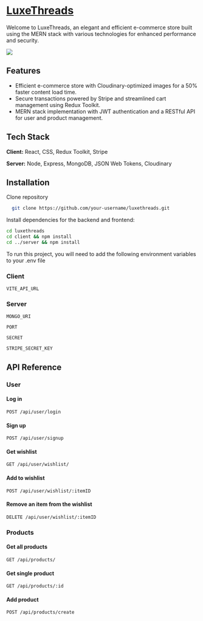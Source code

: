 # <a href="https://luxethreads.netlify.app">LuxeThreads</a>

Welcome to LuxeThreads, an elegant and efficient e-commerce store built using the MERN stack with various technologies for enhanced performance and security.

<a href="https://lh3.googleusercontent.com/drive-viewer/AK7aPaBL4T4DVHwfrpgUyc58PMtyxum5v4T10VDqMf3dODo_Ah5qGibow-3Jsg8DQwMbArWwSwjJGewjIyIfT_9mWeHesGR_3Q=s1600?source=screenshot.guru"> <img src="https://lh3.googleusercontent.com/drive-viewer/AK7aPaBL4T4DVHwfrpgUyc58PMtyxum5v4T10VDqMf3dODo_Ah5qGibow-3Jsg8DQwMbArWwSwjJGewjIyIfT_9mWeHesGR_3Q=s1600" /> </a>

## Features

- Efficient e-commerce store with Cloudinary-optimized images for a 50% faster content load time.
- Secure transactions powered by Stripe and streamlined cart management using Redux Toolkit.
- MERN stack implementation with JWT authentication and a RESTful API for user and product management.


## Tech Stack

**Client:** React, CSS, Redux Toolkit, Stripe  

**Server:** Node, Express, MongoDB, JSON Web Tokens, Cloudinary


## Installation

Clone repository

```bash
  git clone https://github.com/your-username/luxethreads.git
```
Install dependencies for the backend and frontend:

```bash
cd luxethreads
cd client && npm install
cd ../server && npm install
```
To run this project, you will need to add the following environment variables to your .env file

### Client
`VITE_API_URL`

### Server
`MONGO_URI`

`PORT`

`SECRET`

`STRIPE_SECRET_KEY`


## API Reference

### User

#### Log in
```http
POST /api/user/login
```

#### Sign up

```http
POST /api/user/signup
```

#### Get wishlist

```http
GET /api/user/wishlist/
```

#### Add to wishlist

```http
POST /api/user/wishlist/:itemID
```

#### Remove an item from the wishlist

```http
DELETE /api/user/wishlist/:itemID
```

### Products

#### Get all products

```http
GET /api/products/
```
#### Get single product

```http
GET /api/products/:id
```
#### Add product

```http
POST /api/products/create
```

